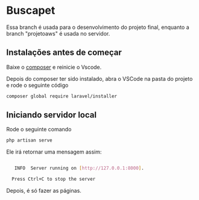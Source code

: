 # Buscapet

Essa branch é usada para o desenvolvimento do projeto final, enquanto a branch "projetoaws" é usada no servidor.

## Instalações antes de começar

Baixe o [composer](https://getcomposer.org/download/) e reinicie o Vscode.

Depois do composer ter sido instalado, abra o VSCode na pasta do projeto e rode o seguinte código
```bash
composer global require laravel/installer
```

## Iniciando servidor local

Rode o seguinte comando
```bash
php artisan serve
```
Ele irá retornar uma mensagem assim:

```bash

   INFO  Server running on [http://127.0.0.1:8000].

  Press Ctrl+C to stop the server
```
Depois, é só fazer as páginas.

